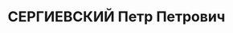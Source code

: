 ---
title: СЕРГИЕВСКИЙ Петр Петрович
description: 'Род. в 1903, Вологда, русский, обр.: низшее, член ВКП(б). Проживал:
  Москва, Фрунзенский плац, д. 2, кв. 129. И.о. начальника отдела сбыта в Гл. управлении
  нефтяной промышленности Наркомата тяжелой промышленности СССР.

  Арестован 15.09.1937. Обв. в вредительстве, шпионаже в пользу Италии и участии в
  антисоветской троцкистской террористической организации. Приговор: ВК ВС СССР, 25.11.1937
  – ВМН. Расстрелян 26.11.1937, г.Москва.

  Реабилитирован ВК ВС СССР 13.10.1956'
---